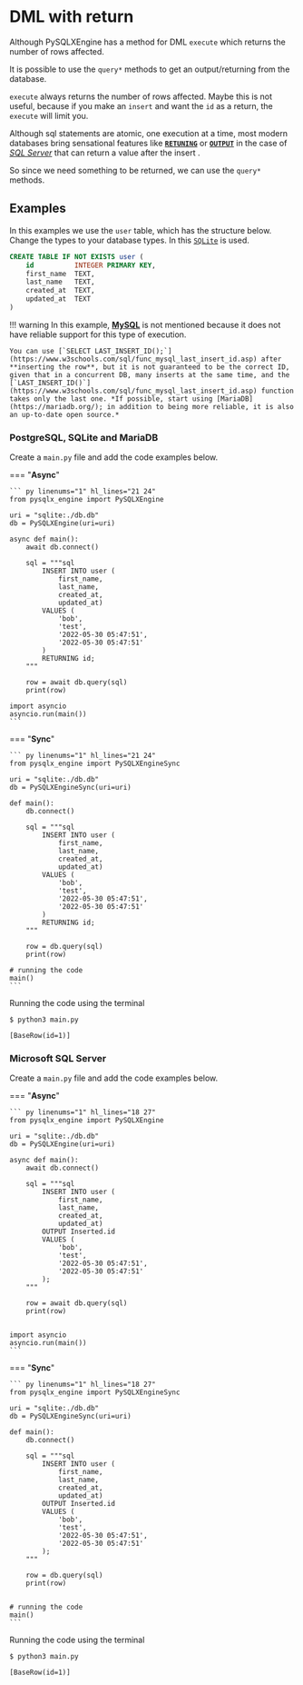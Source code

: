 # **DML with return**

Although PySQLXEngine has a method for DML `execute` which returns the number of rows affected.

It is possible to use the `query*` methods to get an output/returning from the database.

`execute` always returns the number of rows affected. 
Maybe this is not useful, because if you make an `insert` and want the `id` as a return, the `execute` will limit you.

Although sql statements are atomic, one execution at a time, most modern databases bring sensational features like [**`RETUNING`**](https://www.postgresql.org/docs/current/dml-returning.html) or [**`OUTPUT`**](https://docs.microsoft.com/en-us/sql/t-sql/queries/output-clause-transact-sql) in the case of [*SQL Server*](https://www.microsoft.com/sql-server) that can return a value after the insert .

So since we need something to be returned, we can use the `query*` methods.

## **Examples**

In this examples we use the `user` table, which has the structure below. 
Change the types to your database types. In this [`SQLite`](https://www.sqlite.org/index.html) is used.

```sql
CREATE TABLE IF NOT EXISTS user (
    id          INTEGER PRIMARY KEY,
    first_name  TEXT,
    last_name   TEXT,
    created_at  TEXT,
    updated_at  TEXT
)
```

!!! warning
    In this example, [**MySQL**](https://www.w3schools.com/sql/func_mysql_last_insert_id.asp) is not mentioned because it does not have reliable support for this type of execution.

    You can use [`SELECT LAST_INSERT_ID();`](https://www.w3schools.com/sql/func_mysql_last_insert_id.asp) after **inserting the row**, but it is not guaranteed to be the correct ID, given that in a concurrent DB, many inserts at the same time, and the [`LAST_INSERT_ID()`](https://www.w3schools.com/sql/func_mysql_last_insert_id.asp) function takes only the last one. *If possible, start using [MariaDB](https://mariadb.org/); in addition to being more reliable, it is also an up-to-date open source.*

### **PostgreSQL, SQLite and MariaDB**

Create a ``main.py`` file and add the code examples below.

=== "**Async**"

    ``` py linenums="1" hl_lines="21 24"
    from pysqlx_engine import PySQLXEngine

    uri = "sqlite:./db.db"
    db = PySQLXEngine(uri=uri)

    async def main():
        await db.connect()

        sql = """sql
            INSERT INTO user (
                first_name, 
                last_name, 
                created_at, 
                updated_at) 
            VALUES (
                'bob', 
                'test', 
                '2022-05-30 05:47:51', 
                '2022-05-30 05:47:51'
            )
            RETURNING id;
        """

        row = await db.query(sql)
        print(row)

    import asyncio
    asyncio.run(main())
    ```

=== "**Sync**"

    ``` py linenums="1" hl_lines="21 24"
    from pysqlx_engine import PySQLXEngineSync

    uri = "sqlite:./db.db"
    db = PySQLXEngineSync(uri=uri)

    def main():
        db.connect()

        sql = """sql
            INSERT INTO user (
                first_name, 
                last_name, 
                created_at, 
                updated_at) 
            VALUES (
                'bob', 
                'test', 
                '2022-05-30 05:47:51', 
                '2022-05-30 05:47:51'
            )
            RETURNING id;
        """

        row = db.query(sql)
        print(row)

    # running the code
    main()
    ```


Running the code using the terminal

<div class="termy">

```console
$ python3 main.py

[BaseRow(id=1)]
```
</div>

### **Microsoft SQL Server** 

Create a ``main.py`` file and add the code examples below.

=== "**Async**"

    ``` py linenums="1" hl_lines="18 27"
    from pysqlx_engine import PySQLXEngine

    uri = "sqlite:./db.db"
    db = PySQLXEngine(uri=uri)

    async def main():
        await db.connect()

        sql = """sql
            INSERT INTO user (
                first_name, 
                last_name, 
                created_at, 
                updated_at)
            OUTPUT Inserted.id
            VALUES (
                'bob', 
                'test', 
                '2022-05-30 05:47:51', 
                '2022-05-30 05:47:51'
            );
        """

        row = await db.query(sql)
        print(row)


    import asyncio
    asyncio.run(main())
    ```

=== "**Sync**"

    ``` py linenums="1" hl_lines="18 27"
    from pysqlx_engine import PySQLXEngineSync

    uri = "sqlite:./db.db"
    db = PySQLXEngineSync(uri=uri)

    def main():
        db.connect()

        sql = """sql
            INSERT INTO user (
                first_name, 
                last_name, 
                created_at, 
                updated_at)
            OUTPUT Inserted.id
            VALUES (
                'bob', 
                'test', 
                '2022-05-30 05:47:51', 
                '2022-05-30 05:47:51'
            );
        """

        row = db.query(sql)
        print(row)


    # running the code
    main()
    ```

Running the code using the terminal

<div class="termy">

```console
$ python3 main.py

[BaseRow(id=1)]
```
</div>